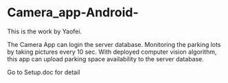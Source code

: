 Camera_app-Android-
===================
This is the work by Yaofei.

The Camera App can login the server database. Monitoring the parking lots by taking pictures every 10 sec. With deployed computer vision algorithm, this app can upload parking space availability to the server database.

Go to Setup.doc for detail
